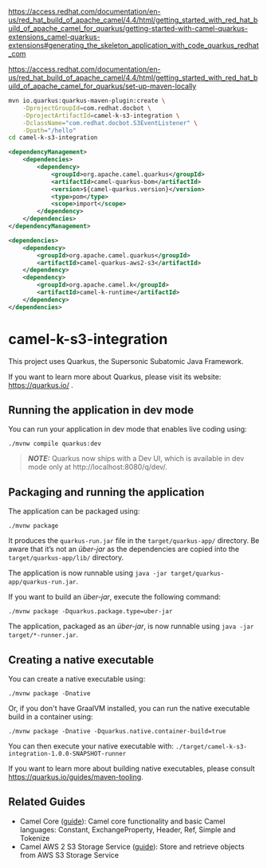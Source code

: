 https://access.redhat.com/documentation/en-us/red_hat_build_of_apache_camel/4.4/html/getting_started_with_red_hat_build_of_apache_camel_for_quarkus/getting-started-with-camel-quarkus-extensions_camel-quarkus-extensions#generating_the_skeleton_application_with_code_quarkus_redhat_com


https://access.redhat.com/documentation/en-us/red_hat_build_of_apache_camel/4.4/html/getting_started_with_red_hat_build_of_apache_camel_for_quarkus/set-up-maven-locally

```sh
mvn io.quarkus:quarkus-maven-plugin:create \
    -DprojectGroupId=com.redhat.docbot \
    -DprojectArtifactId=camel-k-s3-integration \
    -DclassName="com.redhat.docbot.S3EventListener" \
    -Dpath="/hello"
cd camel-k-s3-integration
```

```xml
<dependencyManagement>
    <dependencies>
        <dependency>
            <groupId>org.apache.camel.quarkus</groupId>
            <artifactId>camel-quarkus-bom</artifactId>
            <version>${camel-quarkus.version}</version>
            <type>pom</type>
            <scope>import</scope>
        </dependency>
    </dependencies>
</dependencyManagement>

<dependencies>
    <dependency>
        <groupId>org.apache.camel.quarkus</groupId>
        <artifactId>camel-quarkus-aws2-s3</artifactId>
    </dependency>
    <dependency>
        <groupId>org.apache.camel.k</groupId>
        <artifactId>camel-k-runtime</artifactId>
    </dependency>
</dependencies>
```

# camel-k-s3-integration

This project uses Quarkus, the Supersonic Subatomic Java Framework.

If you want to learn more about Quarkus, please visit its website: https://quarkus.io/ .

## Running the application in dev mode

You can run your application in dev mode that enables live coding using:
```shell script
./mvnw compile quarkus:dev
```

> **_NOTE:_**  Quarkus now ships with a Dev UI, which is available in dev mode only at http://localhost:8080/q/dev/.

## Packaging and running the application

The application can be packaged using:
```shell script
./mvnw package
```
It produces the `quarkus-run.jar` file in the `target/quarkus-app/` directory.
Be aware that it’s not an _über-jar_ as the dependencies are copied into the `target/quarkus-app/lib/` directory.

The application is now runnable using `java -jar target/quarkus-app/quarkus-run.jar`.

If you want to build an _über-jar_, execute the following command:
```shell script
./mvnw package -Dquarkus.package.type=uber-jar
```

The application, packaged as an _über-jar_, is now runnable using `java -jar target/*-runner.jar`.

## Creating a native executable

You can create a native executable using: 
```shell script
./mvnw package -Dnative
```

Or, if you don't have GraalVM installed, you can run the native executable build in a container using: 
```shell script
./mvnw package -Dnative -Dquarkus.native.container-build=true
```

You can then execute your native executable with: `./target/camel-k-s3-integration-1.0.0-SNAPSHOT-runner`

If you want to learn more about building native executables, please consult https://quarkus.io/guides/maven-tooling.

## Related Guides

- Camel Core ([guide](https://access.redhat.com/documentation/en-us/red_hat_build_of_apache_camel/4.4/html/red_hat_build_of_apache_camel_for_quarkus_reference/camel-quarkus-extensions-reference#extensions-core)): Camel core functionality and basic Camel languages: Constant, ExchangeProperty, Header, Ref, Simple and Tokenize
- Camel AWS 2 S3 Storage Service ([guide](https://access.redhat.com/documentation/en-us/red_hat_build_of_apache_camel/4.4/html/red_hat_build_of_apache_camel_for_quarkus_reference/camel-quarkus-extensions-reference#extensions-aws2-s3)): Store and retrieve objects from AWS S3 Storage Service
